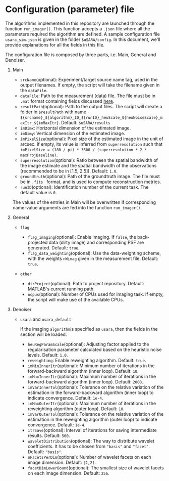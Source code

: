 # Configuration (parameter) file

The algorithms implemented in this repository are launched through the function ``run_imager()``. This function accepts a ``.json`` file where all the parameters required the algorithm are defined. A sample configuration file ``usara_sim.json`` is given in the folder ``$uSARA/config``. In this document, we'll provide explanations for all the fields in this file.

The configuration file is composed by three parts, i.e. Main, General and Denoiser. 

1. Main
    - ``srcName``(optional): Experiment/target source name tag, used in the output filenames. If empty, the script will take the filename given in the ``dataFile``.
    - ``dataFile``: Path to the measurement (data) file. The file must be in ``.mat`` format containing fields discussed [here](https://github.com/basp-group/uSARA?tab=readme-ov-file#measurement-file).
    - ``resultPath``(optional): Path to the output files. The script will create a folder in ``$resultPath`` with name ``${srcname}_${algorithm}_ID_${runID}_heuScale_${heuNoiseScale}_maxItr_${imMaxItr}``. Default: ``$uSARA/results``
    - ``imDimx``: Horizontal dimension of the estimated image.
    - ``imDimy``: Vertical dimension of the estimated image.
    - ``imPixelSize``(optional): Pixel size of the estimated image in the unit of arcsec. If empty, its value is inferred from ``superresolution`` such that ``imPixelSize = (180 / pi) * 3600 / (superresolution * 2 * maxProjBaseline)``.
    - ``superresolution``(optional): Ratio between the spatial bandwidth of the image estimate and the spatial bandwidth of the observations (recommended to be in [1.5, 2.5]). Default: ``1.0``.
    - ``groundtruth``(optional): Path of the groundtruth image. The file must be in ``.fits `` format, and is used to compute reconstruction metrics. 
    - ``runID``(optional): Identification number of the current task. The default value is ``0``.

    The values of the entries in Main will be overwritten if corresponding name-value arguments are fed into the function ``run_imager()``.

2. General
    - ``flag``
        - ``flag_imaging``(optional): Enable imaging. If ``false``, the back-projected data (dirty image) and corresponding PSF are generated. Default: ``true``.
        - ``flag_data_weighting``(optional): Use the data-weighting scheme, with the weights ``nWimag`` given in the measurement file. Default: ``true``.

    - ``other``
        - ``dirProject``(optional): Path to project repository. Default: MATLAB's current running path.
        - ``ncpus``(optional): Number of CPUs used for imaging task. If empty, the script will make use of the available CPUs.

3. Denoiser
    - ``usara`` and ``usara_default``
        
        If the imaging ``algorithm``is specified as ``usara``, then the fields in the section will be loaded.
        - ``heuRegParamScale``(optional): Adjusting factor applied to the regularisation parameter calculated based on the heuristic noise levels. Default: ``1.0``.
        - ``reweighting``: Enable reweighting algorithm.  Default: ``true``.
        - ``imMinInnerItr``(optional): Minimum number of iterations in the forward-backward algorithm (inner loop). Default: ``10``.
        - ``imMaxInnerItr``(optional): Maximum number of iterations in the forward-backward algorithm (inner loop). Default: ``2000``.
        - ``imVarInnerTol``(optional): Tolerance on the relative variation of the estimation in the forward-backward algorithm (inner loop) to indicate convergence. Default: ``1e-4``.
        - ``imMaxOuterItr``(optional): Maximum number of iterations in the reweighting algorithm (outer loop).  Default: ``10``.
        - ``imVarOuterTol``(optional): Tolerance on the relative variation of the estimation in the reweighting algorithm (outer loop) to indicate convergence. Default: ``1e-4``.
        - ``itrSave``(optional): Interval of iterations for saving intermediate results. Default: ``500``.
        - ``waveletDistribution``(optional): The way to distribute wavelet coefficients. It has to be chosen from ``"basis"`` and ``"facet"``. Default: ``"basis"``.
        - ``nFacetsPerDim``(optional): Number of wavelet facets on each image dimension. Default: ``[2,2]``.
        - ``facetDimLowerBound``(optional): The smallest size of wavelet facets on each image dimension. Default: ``256``.


    

    

